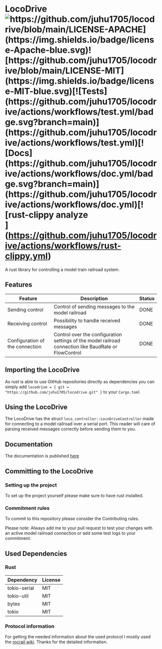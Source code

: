 # LocoDrive ![https://github.com/juhu1705/locodrive/blob/main/LICENSE-APACHE](https://img.shields.io/badge/license-Apache-blue.svg)![https://github.com/juhu1705/locodrive/blob/main/LICENSE-MIT](https://img.shields.io/badge/license-MIT-blue.svg)[![Tests](https://github.com/juhu1705/locodrive/actions/workflows/test.yml/badge.svg?branch=main)](https://github.com/juhu1705/locodrive/actions/workflows/test.yml)[![Docs](https://github.com/juhu1705/locodrive/actions/workflows/doc.yml/badge.svg?branch=main)](https://github.com/juhu1705/locodrive/actions/workflows/doc.yml)[![rust-clippy analyze](https://github.com/juhu1705/locodrive/actions/workflows/rust-clippy.yml/badge.svg)](https://github.com/juhu1705/locodrive/actions/workflows/rust-clippy.yml)

A rust library for controlling a model train railroad system.

## Features
| Feature                          | Description                                                                                           | Status |
|----------------------------------|-------------------------------------------------------------------------------------------------------|--------|
| Sending control                  | Control of sending messages to the model railroad                                                     | DONE   |
| Receiving control                | Possibility to handle received messages                                                               | DONE   |
| Configuration of the connection  | Control over the configuration settings of the model railroad connection like BaudRate or FlowControl | DONE   |

## Importing the LocoDrive

As rust is able to use GitHub repositories directly as dependencies you can simply add 
`locodrive = { git = "https://github.com/juhu1705/locodrive.git" }` to your `Cargo.toml`

## Using the LocoDrive

The LocoDrive has the struct `loco_controller::LocoDriveController` made for connecting to a model railroad over a serial port.
This reader will care of parsing received messages correctly before sending them to you.

## Documentation

The documentation is published [here](https://juhu1705.github.io/locodrive/doc/locodrive)

## Committing to the LocoDrive

### Setting up the project

To set up the project yourself please make sure to have rust installed.

### Commitment rules

To commit to this repository please consider the Contributing rules.

Please note: Always add me to your pull request to test your changes with an active model railroad connection 
or add some test logs to your commitment.

## Used Dependencies

### Rust

| Dependency   | License |
|--------------|---------|
| tokio-serial | MIT     |
| tokio-util   | MIT     |
| bytes        | MIT     |
| tokio        | MIT     |

### Protocol information

For getting the needed information about the used protocol I mostly used the [rocrail wiki](https://wiki.rocrail.net/doku.php?id=loconet:ln-pe-en). Thanks for the detailed information.

